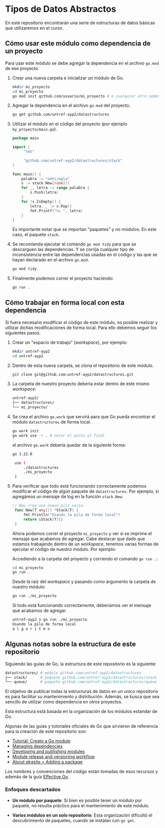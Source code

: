# Tipos de Datos Abstractos

En este repositorio encontrarán una serie de estructuras de datos básicas que
utilizaremos en el curso.

## Cómo usar este módulo como dependencia de un proyecto

Para usar este módulo se debe agregar la dependencia en el archivo `go.mod` de
ese proyecto.

1. Crear una nueva carpeta e inicializar un módulo de Go.

   ```bash
   mkdir mi_proyecto
   cd mi_proyecto
   go mod init github.com/usuario/mi_proyecto # o cualquier otro nombre
   ```

2. Agregar la dependencia en el archivo `go.mod` del proyecto.

   ```bash
   go get github.com/untref-ayp2/datastructures
   ```

3. Utilizar el módulo en el código del proyecto (por ejemplo
   `my_proyecto/main.go`).

   ```go
   package main

   import (
        "fmt"

        "github.com/untref-ayp2/datastructures/stack"
   )

   func main() {
       palabra := "omtirogla"
       s := stack.New[rune]()
       for _, letra := range palabra {
           s.Push(letra)
       }
       for !s.IsEmpty() {
           letra, _ := s.Pop()
           fmt.Printf("%c ", letra)
       }
   }
   ```

   Es importante notar que se importan "paquetes" y no módulos. En este caso, el
   paquete `stack`.

4. Se recomienda ejecutar el comando `go mod tidy` para que se descarguen
   las dependencias. Y se corrija cualquier tipo de inconsistencia entre las
   dependencias usadas en el código y las que se hayan declarado en el archivo
   `go.mod`.

   ```bash
   go mod tidy
   ```

5. Finalmente podemos correr el proyecto haciendo:

   ```bash
   go run .
   ```

## Cómo trabajar en forma local con esta dependencia

Si fuera necesario modificar el código de este módulo, es posible realizar y
utilizar dichas modificaciones de forma local. Para ello debemos seguir los
siguientes pasos.

1. Crear un "espacio de trabajo" (_workspace_), por ejemplo:

   ```bash
   mkdir untref-ayp2
   cd untref-ayp2
   ```

2. Dentro de esta nueva carpeta, se clona el repositorio de este módulo.

   ```bash
   git clone git@github.com:untref-ayp2/datastructures.git
   ```

3. La carpeta de nuestro proyecto debería estar dentro de este mismo
   _workspace_:

   ```bash
   untref-ayp2/
   ├── datastructures/
   └── mi_proyecto/
   ```

4. Se crea el archivo `go.work` que servirá para que Go pueda encontrar el
   módulo `datastructures` de forma local.

   ```bash
   go work init
   go work use -r . # notar el punto al final
   ```

   el archivo `go.work` debería quedar de la siguiente forma:

   ```bash
   go 1.22.0

    use (
        ./datastructures
        ./mi_proyecto
    )
   ```

5. Para verificar que todo está funcionando correctamente podemos modificar el
   código de algún paquete de `datastructures`. Por ejemplo, si agregámos un
   mensaje de log en la función `stack.New`:

   ```go
   // New crea una nueva pila vacía.
    func New[T any]() *Stack[T] {
        fmt.Println("Usando la pila de forma local")
        return &Stack[T]{}
    }
   ```

   Ahora podemos correr el proyecto `mi_proyecto` y ver si se imprime el mensaje
   que acabamos de agregar. Cabe destacar que dado que estamos trabajando dentro
   de un _workspace_, tenemos varias formas de ejecutar el código de nuestro
   módulo. Por ejemplo:

   Accediendo a la carpeta del proyecto y corriendo el comando `go run .`:

   ```bash
   cd mi_proyecto
   go run .
   ```

   Desde la raíz del _workspace_ y pasando como argumento la carpeta de nuestro
   módulo:

   ```bash
   go run ./mi_proyecto
   ```

   Si todo está funcionando correctamente, deberíamos ver el mensaje que acabamos de agregar.

   ```bash
   untref-ayp2 ❯ go run ./mi_proyecto
   Usando la pila de forma local
   a l g o r i t m o
   ```

## Algunas notas sobre la estructura de este repositorio

Siguiendo las guías de Go, la estructura de este repositorio es la siguiente:

```bash
datastructures/ # módulo github.com/untref-ayp2/datastructures
├── stack/      # paquete github.com/untref-ayp2/datastructures/stack
└── queue/      # paquete github.com/untref-ayp2/datastructures/queue
```

El objetivo de publicar todas la estructuras de datos en un unico repositorio es
para facilitar su mantenimiento y distribución. Además, se busca que sea
sencillo de utilizar como dependencia en otros proyectos.

Esta estructura está basada en la organización de los módulos estandar de Go.

Algunas de las guías y tutoriales oficiales de Go que sirvieron de referencia
para la creación de este repositorio son:

- [Tutorial: Create a Go module](https://golang.org/doc/tutorial/create-module)
- [Managing dependencies](https://go.dev/doc/modules/managing-dependencies)
- [Developing and publishing modules](https://go.dev/doc/modules/developing)
- [Module release and versioning workflow](https://go.dev/doc/modules/release-workflow)
- [About pkgsite > Adding a package](https://pkg.go.dev/about#adding-a-package)

Los nombres y convenciones del código están tomadas de esos recursos y además de
la guía [Effective Go](https://golang.org/doc/effective_go).

### Enfoques descartados

- **Un módulo por paquete**: Si bien es posible tener un módulo por paquete, no
  resulta práctico para el mantenimiento de este módulo.

- **Varios módulos en un solo repositorio**: Esta organización dificultó el
  descubrimiento de paquetes, cuando se instalan con `go get`.
